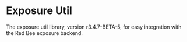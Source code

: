 # Exposure Util

The exposure util library, version r3.4.7-BETA-5, for easy integration with the Red Bee exposure backend.